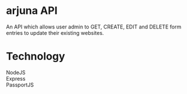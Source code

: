 # arjuna API
An API which allows user admin to GET, CREATE, EDIT and DELETE form entries to update their existing websites.

# Technology
NodeJS<br>
Express<br>
PassportJS<br>
